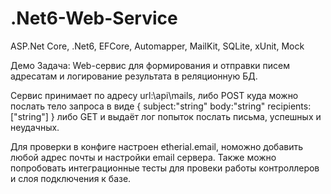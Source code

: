 # .Net6-Web-Service
ASP.Net Core, .Net6, EFCore, Automapper, MailKit, SQLite, xUnit, Mock

Демо Задача: Web-сервис для формирования и отправки писем адресатам и логирование результата в реляционную БД.

Сервис принимает по адресу url:\\api\mails, либо POST куда можно послать тело запроса в виде 
{
subject:"string"
body:"string"
recipients:["string"]
}
либо GET и выдаёт лог попыток послать письма, успешных и неудачных.

Для проверки в конфиге настроен etherial.email, номожно добавить любой адрес почты и настройки email сервера.
Также можно попробовать интеграционные тесты для провеки работы контроллеров и слоя подключения к базе.
